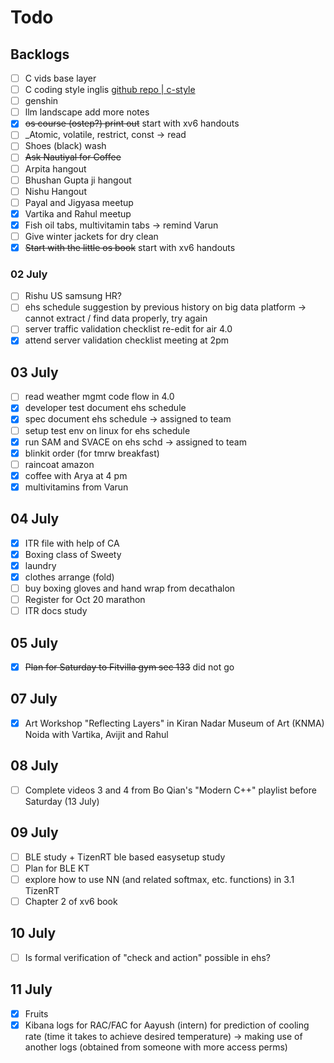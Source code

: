 # Todo

## Backlogs

- [ ] C vids base layer
- [ ] C coding style inglis [github repo | c-style](https://github.com/mcinglis/c-style)
- [ ] genshin
- [ ] llm landscape add more notes
- [x] ~~os course (ostep?) print out~~ start with xv6 handouts
- [ ] _Atomic, volatile, restrict, const -> read
- [ ] Shoes (black) wash
- [ ] ~~Ask Nautiyal for Coffee~~
- [ ] Arpita hangout
- [ ] Bhushan Gupta ji hangout
- [ ] Nishu Hangout
- [ ] Payal and Jigyasa meetup
- [x] Vartika and Rahul meetup
- [x] Fish oil tabs, multivitamin tabs -> remind Varun
- [ ] Give winter jackets for dry clean
- [x] ~~Start with the little os book~~ start with xv6 handouts

### 02 July

- [ ] Rishu US samsung HR?
- [ ] ehs schedule suggestion by previous history on big data platform -> cannot extract / find data properly, try again
- [ ] server traffic validation checklist re-edit for air 4.0
- [x] attend server validation checklist meeting at 2pm

## 03 July

- [ ] read weather mgmt code flow in 4.0
- [x] developer test document ehs schedule
- [x] spec document ehs schedule -> assigned to team
- [ ] setup test env on linux for ehs schedule
- [x] run SAM and SVACE on ehs schd -> assigned to team
- [x] blinkit order (for tmrw breakfast)
- [ ] raincoat amazon
- [x] coffee with Arya at 4 pm
- [x] multivitamins from Varun

## 04 July

- [x] ITR file with help of CA
- [x] Boxing class of Sweety
- [x] laundry
- [x] clothes arrange (fold)
- [ ] buy boxing gloves and hand wrap from decathalon
- [ ] Register for Oct 20 marathon
- [ ] ITR docs study

## 05 July

- [x] ~~Plan for Saturday to Fitvilla gym sec 133~~ did not go

## 07 July

- [x]  Art Workshop "Reflecting Layers" in Kiran Nadar Museum of Art (KNMA) Noida with Vartika, Avijit and Rahul

## 08 July

- [ ] Complete videos 3 and 4 from Bo Qian's "Modern C++" playlist before Saturday (13 July)

## 09 July

- [ ] BLE study + TizenRT ble based easysetup study
- [ ] Plan for BLE KT
- [ ] explore how to use NN (and related softmax, etc. functions) in 3.1 TizenRT
- [ ] Chapter 2 of xv6 book

## 10 July

- [ ] Is formal verification of "check and action" possible in ehs?

## 11 July

- [x] Fruits
- [x] Kibana logs for RAC/FAC for Aayush (intern) for prediction of cooling rate (time it takes to achieve desired temperature) -> making use of another logs (obtained from someone with more access perms)

